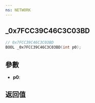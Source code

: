 ```yaml
---
ns: NETWORK
---
```

## _0x7FCC39C46C3C03BD

```c
// 0x7FCC39C46C3C03BD
BOOL _0x7FCC39C46C3C03BD(int p0);
```


## 參數
* **p0**: 

## 返回值
